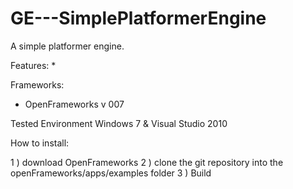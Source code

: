 GE---SimplePlatformerEngine
===========================

A simple platformer engine.

Features:
*

Frameworks:
* OpenFrameworks v 007

Tested Environment
Windows 7 & Visual Studio 2010

How to install:

1 ) download OpenFrameworks
2 ) clone the git repository into the openFrameworks/apps/examples folder
3 ) Build